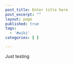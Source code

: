 ```yaml
---
post_title: Enter title here
post_excerpt: ""
layout: page
published: true
tags:
  - '#wiki'
categories: [ ]

---
```


Just testing